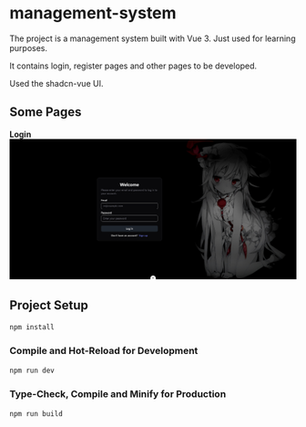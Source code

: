 # management-system

The project is a management system built with Vue 3. Just used for learning purposes. 

It contains login, register pages and other pages to be developed.

Used the shadcn-vue UI.

## Some Pages
**Login**
![](docs/img/login.png)
 
## Project Setup

```sh
npm install
```

### Compile and Hot-Reload for Development

```sh
npm run dev
```

### Type-Check, Compile and Minify for Production

```sh
npm run build
```
